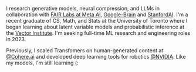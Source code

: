 I research generative models, neural compression, and LLMs in collaboration with [FAIR Labs at Meta AI](https://research.facebook.com/), [Google-Brain](https://ai.google/) and [StanfordAI](https://ai.stanford.edu/). I'm a recent graduate of CS, Math, and Stats at the University of Toronto where I began learning about latent variable models and probabilistic inference at the [Vector Institute](https://vectorinstitute.ai/). I'm seeking full-time ML research and engineering roles in 2023.

Previously, I scaled Transfomers on human-generated content at [@Cohere.ai](https://cohere.ai) and developed deep learning tools for robotics [@NVIDIA](https://www.nvidia.com/en-us/design-visualization/omniverse/). Like my models, I'm still learning (:
